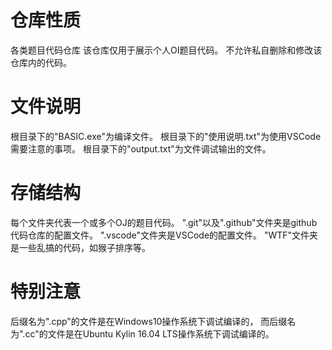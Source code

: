 # 仓库性质
各类题目代码仓库
该仓库仅用于展示个人OI题目代码。
不允许私自删除和修改该仓库内的代码。
# 文件说明
根目录下的"BASIC.exe"为编译文件。
根目录下的"使用说明.txt"为使用VSCode需要注意的事项。
根目录下的"output.txt"为文件调试输出的文件。
# 存储结构
每个文件夹代表一个或多个OJ的题目代码。
".git"以及".github"文件夹是github代码仓库的配置文件。
".vscode"文件夹是VSCode的配置文件。
"WTF"文件夹是一些乱搞的代码，如猴子排序等。
# 特别注意
后缀名为".cpp"的文件是在Windows10操作系统下调试编译的，
而后缀名为".cc"的文件是在Ubuntu Kylin 16.04 LTS操作系统下调试编译的。